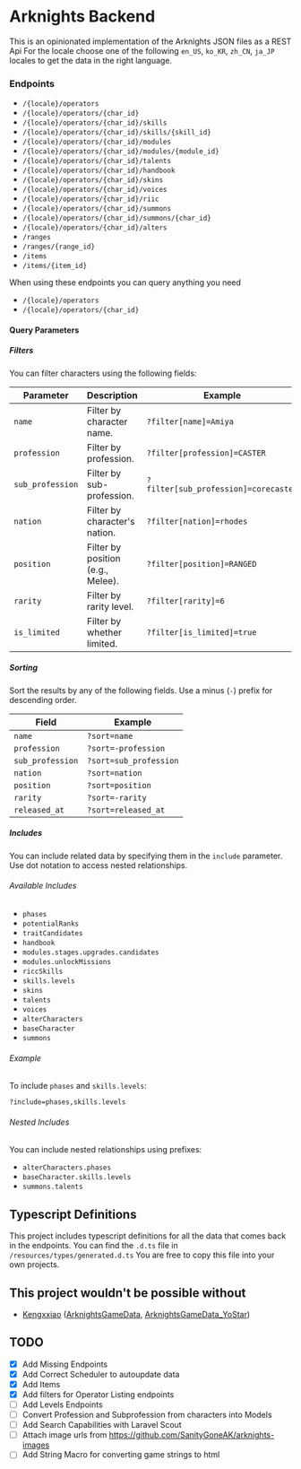 # Arknights Backend

This is an opinionated implementation of the Arknights JSON files as a REST Api
For the locale choose one of the following `en_US`, `ko_KR`, `zh_CN`, `ja_JP` locales to get the data in the right language.

### Endpoints

- `/{locale}/operators`
- `/{locale}/operators/{char_id}`
- `/{locale}/operators/{char_id}/skills` 
- `/{locale}/operators/{char_id}/skills/{skill_id}`
- `/{locale}/operators/{char_id}/modules`
- `/{locale}/operators/{char_id}/modules/{module_id}`
- `/{locale}/operators/{char_id}/talents` 
- `/{locale}/operators/{char_id}/handbook` 
- `/{locale}/operators/{char_id}/skins` 
- `/{locale}/operators/{char_id}/voices` 
- `/{locale}/operators/{char_id}/riic` 
- `/{locale}/operators/{char_id}/summons` 
- `/{locale}/operators/{char_id}/summons/{char_id}` 
- `/{locale}/operators/{char_id}/alters` 
- `/ranges` 
- `/ranges/{range_id}` 
- `/items` 
- `/items/{item_id}` 

When using these endpoints you can query anything you need

- `/{locale}/operators`
- `/{locale}/operators/{char_id}`


#### Query Parameters

##### Filters
You can filter characters using the following fields:

| Parameter       | Description                        | Example                                  |
|-----------------|------------------------------------|------------------------------------------|
| `name`          | Filter by character name.         | `?filter[name]=Amiya`                   |
| `profession`    | Filter by profession.             | `?filter[profession]=CASTER`             |
| `sub_profession`| Filter by sub-profession.         | `?filter[sub_profession]=corecaster`       |
| `nation`        | Filter by character's nation.     | `?filter[nation]=rhodes`         |
| `position`      | Filter by position (e.g., Melee). | `?filter[position]=RANGED`               |
| `rarity`        | Filter by rarity level.           | `?filter[rarity]=6`                     |
| `is_limited`    | Filter by whether limited.        | `?filter[is_limited]=true`              |

##### Sorting
Sort the results by any of the following fields. Use a minus (`-`) prefix for descending order.

| Field           | Example                 |
|-----------------|-------------------------|
| `name`          | `?sort=name`           |
| `profession`    | `?sort=-profession`    |
| `sub_profession`| `?sort=sub_profession` |
| `nation`        | `?sort=nation`         |
| `position`      | `?sort=position`       |
| `rarity`        | `?sort=-rarity`        |
| `released_at`   | `?sort=released_at`    |

##### Includes
You can include related data by specifying them in the `include` parameter. Use dot notation to access nested relationships.

###### Available Includes
- `phases`
- `potentialRanks`
- `traitCandidates`
- `handbook`
- `modules.stages.upgrades.candidates`
- `modules.unlockMissions`
- `riccSkills`
- `skills.levels`
- `skins`
- `talents`
- `voices`
- `alterCharacters`
- `baseCharacter`
- `summons`

###### Example
To include `phases` and `skills.levels`:
```
?include=phases,skills.levels
```

###### Nested Includes
You can include nested relationships using prefixes:
- `alterCharacters.phases`
- `baseCharacter.skills.levels`
- `summons.talents`

## Typescript Definitions

This project includes typescript definitions for all the data that comes back in the endpoints. You can find the `.d.ts` file in `/resources/types/generated.d.ts` You are free to copy this file into your own projects.

## This project wouldn't be possible without

- [Kengxxiao](https://github.com/Kengxxiao) ([ArknightsGameData](https://github.com/Kengxxiao/ArknightsGameData), [ArknightsGameData_YoStar](https://github.com/Kengxxiao/ArknightsGameData_YoStar))

## TODO
- [x] Add Missing Endpoints
- [x] Add Correct Scheduler to autoupdate data
- [x] Add Items
- [x] Add filters for Operator Listing endpoints
- [ ] Add Levels Endpoints
- [ ] Convert Profession and Subprofession from characters into Models
- [ ] Add Search Capabilities with Laravel Scout
- [ ] Attach image urls from https://github.com/SanityGoneAK/arknights-images
- [ ] Add String Macro for converting game strings to html

